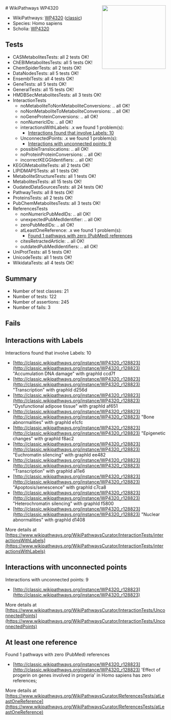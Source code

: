 <img style="float: right; width: 200px" src="https://upload.wikimedia.org/wikipedia/commons/thumb/8/83/Wplogo_with_text_500.png/640px-Wplogo_with_text_500.png" />
# WikiPathways WP4320

* WikiPathways: [WP4320](https://wikipathways.org/pathways/WP4320) ([classic](https://classic.wikipathways.org/instance/WP4320))
* Species: Homo sapiens
* Scholia: [WP4320](https://scholia.toolforge.org/wikipathways/WP4320)
## Tests
* CASMetabolitesTests: all 2 tests OK!
* ChEBIMetabolitesTests: all 5 tests OK!
* ChemSpiderTests: all 2 tests OK!
* DataNodesTests: all 5 tests OK!
* EnsemblTests: all 4 tests OK!
* GeneTests: all 5 tests OK!
* GeneralTests: all 15 tests OK!
* HMDBSecMetabolitesTests: all 3 tests OK!
* InteractionTests
    * noMetaboliteToNonMetaboliteConversions: .. all OK!
    * noNonMetaboliteToMetaboliteConversions: .. all OK!
    * noGeneProteinConversions: .. all OK!
    * nonNumericIDs: .. all OK!
    * interactionsWithLabels: .x we found 1 problem(s):
        * [Interactions found that involve Labels: 10](#fe97a8b8)
    * UnconnectedPoints: .x we found 1 problem(s):
        * [Interactions with unconnected points: 9](#35a61ae1)
    * possibleTranslocations: .. all OK!
    * noProteinProteinConversions: .. all OK!
    * incorrectKEGGIdentifiers: .. all OK!
* KEGGMetaboliteTests: all 2 tests OK!
* LIPIDMAPSTests: all 1 tests OK!
* MetaboliteStructureTests: all 1 tests OK!
* MetabolitesTests: all 15 tests OK!
* OudatedDataSourcesTests: all 24 tests OK!
* PathwayTests: all 8 tests OK!
* ProteinsTests: all 2 tests OK!
* PubChemMetabolitesTests: all 3 tests OK!
* ReferencesTests
    * nonNumericPubMedIDs: .. all OK!
    * unexpectedPubMedIdentifier: .. all OK!
    * zeroPubMedIDs: .. all OK!
    * atLeastOneReference: .x we found 1 problem(s):
        * [Found 1 pathways with zero (PubMed) references](#d0a459f0)
    * citesRetractedArticle: .. all OK!
    * outdatedPubMedIdentifiers: .. all OK!
* UniProtTests: all 5 tests OK!
* UnicodeTests: all 1 tests OK!
* WikidataTests: all 4 tests OK!


## Summary

* Number of test classes: 21
* Number of tests: 122
* Number of assertions: 245
* Number of fails: 3

## Fails

<a name="fe97a8b8" />

## Interactions with Labels

Interactions found that involve Labels: 10

* [http://classic.wikipathways.org/instance/WP4320_r128823](http://classic.wikipathways.org/instance/WP4320_r128823) "Accumulation DNA damage" with graphId ccd7f
* [http://classic.wikipathways.org/instance/WP4320_r128823](http://classic.wikipathways.org/instance/WP4320_r128823) "Transcription" with graphId d256d
* [http://classic.wikipathways.org/instance/WP4320_r128823](http://classic.wikipathways.org/instance/WP4320_r128823) "Dysfunctional adipose tissue" with graphId af651
* [http://classic.wikipathways.org/instance/WP4320_r128823](http://classic.wikipathways.org/instance/WP4320_r128823) "Bone abnormalities" with graphId e1cfc
* [http://classic.wikipathways.org/instance/WP4320_r128823](http://classic.wikipathways.org/instance/WP4320_r128823) "Epigenetic changes" with graphId f8ac2
* [http://classic.wikipathways.org/instance/WP4320_r128823](http://classic.wikipathways.org/instance/WP4320_r128823) "Euchromatin silencing" with graphId ee482
* [http://classic.wikipathways.org/instance/WP4320_r128823](http://classic.wikipathways.org/instance/WP4320_r128823) "Transcription" with graphId a11e6
* [http://classic.wikipathways.org/instance/WP4320_r128823](http://classic.wikipathways.org/instance/WP4320_r128823) "Apoptosis/senescence" with graphId c7ca8
* [http://classic.wikipathways.org/instance/WP4320_r128823](http://classic.wikipathways.org/instance/WP4320_r128823) "Heterochromatin silencing" with graphId f5800
* [http://classic.wikipathways.org/instance/WP4320_r128823](http://classic.wikipathways.org/instance/WP4320_r128823) "Nuclear abnormalities" with graphId d1408


More details at [https://www.wikipathways.org/WikiPathwaysCurator/InteractionTests/interactionsWithLabels](https://www.wikipathways.org/WikiPathwaysCurator/InteractionTests/interactionsWithLabels)

<a name="35a61ae1" />

## Interactions with unconnected points

Interactions with unconnected points: 9

* [http://classic.wikipathways.org/instance/WP4320_r128823](http://classic.wikipathways.org/instance/WP4320_r128823)


More details at [https://www.wikipathways.org/WikiPathwaysCurator/InteractionTests/UnconnectedPoints](https://www.wikipathways.org/WikiPathwaysCurator/InteractionTests/UnconnectedPoints)

<a name="d0a459f0" />

## At least one reference

Found 1 pathways with zero (PubMed) references

* [http://classic.wikipathways.org/instance/WP4320_r128823](http://classic.wikipathways.org/instance/WP4320_r128823) 'Effect of progerin on genes involved in progeria' in Homo sapiens has zero references; 


More details at [https://www.wikipathways.org/WikiPathwaysCurator/ReferencesTests/atLeastOneReference](https://www.wikipathways.org/WikiPathwaysCurator/ReferencesTests/atLeastOneReference)

